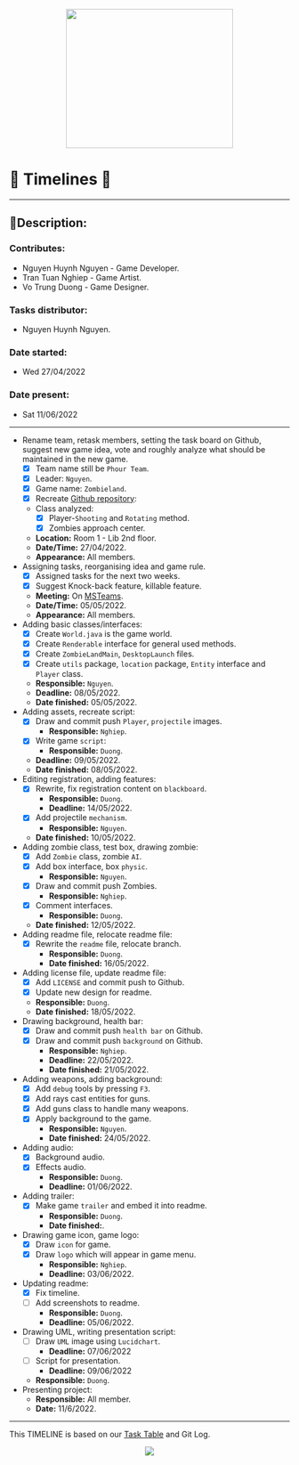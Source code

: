 <p align="center">
<img src ="https://user-images.githubusercontent.com/99407775/170820470-d7093d3d-0d8d-41ac-b5d0-fecaa6f793df.gif" width="300" height="250" />
</p>

# 📅 Timelines 📅

---
## 📑Description:

### Contributes:
 - Nguyen Huynh Nguyen - Game Developer.
 - Tran Tuan Nghiep - Game Artist.
 - Vo Trung Duong - Game Designer.

### Tasks distributor: 
- Nguyen Huynh Nguyen.
### Date started: 
 - Wed 27/04/2022 
### Date present:
 - Sat 11/06/2022
---
- Rename team, retask members, setting the task board on Github, suggest new game idea, vote and roughly analyze what should be maintained in the new game.
    - [x] Team name still be `Phour Team`.
    - [x] Leader: `Nguyen`.
    - [x] Game name: `Zombieland`.
    - [x] Recreate [Github repository](https://github.com/PlayerNguyen/ZombieLand):
    - Class analyzed:
        - [x] Player-`Shooting` and `Rotating` method.
        - [x] Zombies approach center.
    - **Location:** Room 1 - Lib 2nd floor.
    - **Date/Time:** 27/04/2022.
    - **Appearance:** All members.
- Assigning tasks, reorganising idea and game rule.
    - [x] Assigned tasks for the next two weeks.
    - [x] Suggest Knock-back feature, killable feature.
    - **Meeting:** On [MSTeams](https://teams.microsoft.com/l/team/19%3aeKkO6mZdgjmUwMPQlUDVVQ9SxeB6TPQAKjFwk3CwYss1%40thread.tacv2/conversations?groupId=797254db-2fe9-4dd0-8756-d4045856e172&tenantId=a7380202-eb54-415a-9b66-4d9806cfab42).
    - **Date/Time:** 05/05/2022.
    - **Appearance:** All members.
- Adding basic classes/interfaces:
    - [x] Create `World.java` is the game world.
    - [x] Create `Renderable` interface for general used methods.
    - [x] Create `ZombieLandMain`, `DesktopLaunch` files.
    - [x] Create `utils` package, `location` package, `Entity` interface and `Player` class.
    - **Responsible:** `Nguyen`.
    - **Deadline:** 08/05/2022.
    - **Date finished:** 05/05/2022.
- Adding assets, recreate script:
    - [x] Draw and commit push `Player`, `projectile` images.
        - **Responsible:** `Nghiep`.
    - [x] Write game `script`:
        - **Responsible:** `Duong`.
    - **Deadline:** 09/05/2022.
    - **Date finished:** 08/05/2022.
- Editing registration, adding features:
    - [x] Rewrite, fix registration content on `blackboard`.
        - **Responsible:** `Duong`.
        - **Deadline:** 14/05/2022.
    - [x] Add projectile `mechanism`.
        - **Responsible:** `Nguyen`.
    - **Date finished:** 10/05/2022.
- Adding zombie class, test box, drawing zombie:
    - [x] Add `Zombie` class, zombie `AI`.
    - [x] Add box interface, box `physic`.
        - **Responsible:** `Nguyen`.
    - [x] Draw and commit push Zombies.
        - **Responsible:** `Nghiep`.
    - [x] Comment interfaces.
        - **Responsible:** `Duong`.
    - **Date finished:** 12/05/2022.
- Adding readme file, relocate readme file:
    - [x] Rewrite the `readme` file, relocate branch.
        - **Responsible:** `Duong`.
        - **Date finished:** 16/05/2022.
- Adding license file, update readme file:
    - [x] Add `LICENSE` and commit push to Github.
    - [x] Update new design for readme.
    - **Responsible:** `Duong`.
    - **Date finished:** 18/05/2022.
- Drawing background, health bar:
    - [x] Draw and commit push `health bar` on Github.
    - [x] Draw and commit push `background` on Github.
        - **Responsible:** `Nghiep`.
        - **Deadline:** 22/05/2022.
        - **Date finished:** 21/05/2022.
- Adding weapons, adding background:
  - [x] Add ``debug`` tools by pressing ``F3``.
  - [x] Add rays cast entities for guns.
  - [x] Add guns class to handle many weapons.
  - [x] Apply background to the game.
    - **Responsible:** `Nguyen`.
    - **Date finished:** 24/05/2022.
- Adding audio:
  - [x] Background audio.
  - [x] Effects audio.
    - **Responsible:** `Duong`.
    - **Deadline:** 01/06/2022.
- Adding trailer:
  - [x] Make game ``trailer`` and embed it into readme.
    - **Responsible:** `Duong`.
    - **Date finished:**.
- Drawing game icon, game logo:
  - [x] Draw ``icon`` for game.
  - [x] Draw ``logo`` which will appear in game menu.
    - **Responsible:** `Nghiep`.
    - **Deadline:** 03/06/2022.
- Updating readme:
    - [x] Fix timeline.
    - [ ] Add screenshots to readme.
        - **Responsible:** `Duong`.
        - **Deadline:** 05/06/2022.
- Drawing UML, writing presentation script:
    - [ ] Draw `UML` image using `Lucidchart`.
        - **Deadline:** 07/06/2022
    - [ ] Script for presentation.
        - **Deadline:** 09/06/2022
    - **Responsible:** `Duong`.
- Presenting project:
    - **Responsible:** All member.
    - **Date:** 11/6/2022.

---

This TIMELINE is based on our [Task Table](https://github.com/users/PlayerNguyen/projects/4/views/1?fbclid=IwAR3A6Q1ztovuoBTyxv7-P2RTmIs9roIPNqN_b8DAG33_HrjPAMb9eiZGIaQ) and Git Log.

<p align="center">
<img src ="https://user-images.githubusercontent.com/99407775/170933879-8d26d82f-e30f-46b0-9fe8-52d25cdad401.gif" />
</p>
